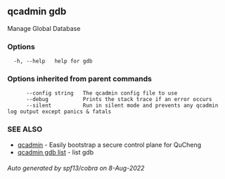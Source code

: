 ## qcadmin gdb

Manage Global Database

### Options

```
  -h, --help   help for gdb
```

### Options inherited from parent commands

```
      --config string   The qcadmin config file to use
      --debug           Prints the stack trace if an error occurs
      --silent          Run in silent mode and prevents any qcadmin log output except panics & fatals
```

### SEE ALSO

* [qcadmin](qcadmin.md)	 - Easily bootstrap a secure control plane for QuCheng
* [qcadmin gdb list](qcadmin_gdb_list.md)	 - list gdb

###### Auto generated by spf13/cobra on 8-Aug-2022
